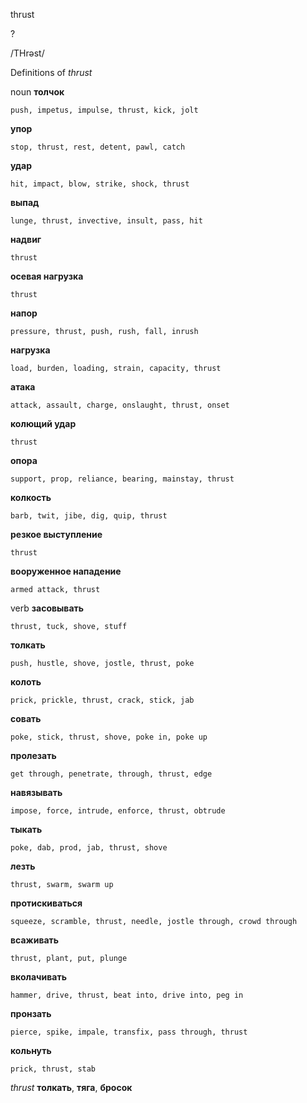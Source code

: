 thrust

?

/THrəst/

Definitions of _thrust_

noun
**толчок**

    push, impetus, impulse, thrust, kick, jolt
**упор**

    stop, thrust, rest, detent, pawl, catch
**удар**

    hit, impact, blow, strike, shock, thrust
**выпад**

    lunge, thrust, invective, insult, pass, hit
**надвиг**

    thrust
**осевая нагрузка**

    thrust
**напор**

    pressure, thrust, push, rush, fall, inrush
**нагрузка**

    load, burden, loading, strain, capacity, thrust
**атака**

    attack, assault, charge, onslaught, thrust, onset
**колющий удар**

    thrust
**опора**

    support, prop, reliance, bearing, mainstay, thrust
**колкость**

    barb, twit, jibe, dig, quip, thrust
**резкое выступление**

    thrust
**вооруженное нападение**

    armed attack, thrust

verb
**засовывать**

    thrust, tuck, shove, stuff
**толкать**

    push, hustle, shove, jostle, thrust, poke
**колоть**

    prick, prickle, thrust, crack, stick, jab
**совать**

    poke, stick, thrust, shove, poke in, poke up
**пролезать**

    get through, penetrate, through, thrust, edge
**навязывать**

    impose, force, intrude, enforce, thrust, obtrude
**тыкать**

    poke, dab, prod, jab, thrust, shove
**лезть**

    thrust, swarm, swarm up
**протискиваться**

    squeeze, scramble, thrust, needle, jostle through, crowd through
**всаживать**

    thrust, plant, put, plunge
**вколачивать**

    hammer, drive, thrust, beat into, drive into, peg in
**пронзать**

    pierce, spike, impale, transfix, pass through, thrust
**кольнуть**

    prick, thrust, stab

_thrust_
**толкать**, **тяга**, **бросок**